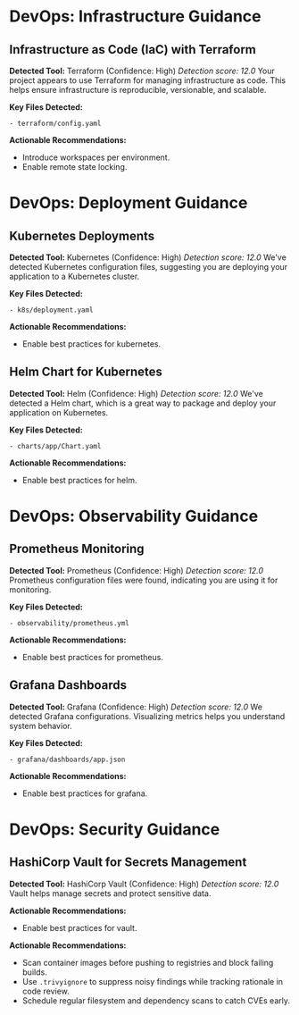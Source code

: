 # DevOps: Infrastructure Guidance
<!-- markdownlint-disable MD025 -->

## Infrastructure as Code (IaC) with Terraform

**Detected Tool:** Terraform (Confidence: High)
_Detection score: 12.0_
Your project appears to use Terraform for managing infrastructure as code. This
helps ensure infrastructure is reproducible, versionable, and scalable.

**Key Files Detected:**

```text
- terraform/config.yaml
```

**Actionable Recommendations:**

- Introduce workspaces per environment.
- Enable remote state locking.

# DevOps: Deployment Guidance

## Kubernetes Deployments

**Detected Tool:** Kubernetes (Confidence: High)
_Detection score: 12.0_
We've detected Kubernetes configuration files, suggesting you are deploying
your application to a Kubernetes cluster.

**Key Files Detected:**

```text
- k8s/deployment.yaml
```

**Actionable Recommendations:**

- Enable best practices for kubernetes.

## Helm Chart for Kubernetes

**Detected Tool:** Helm (Confidence: High)
_Detection score: 12.0_
We've detected a Helm chart, which is a great way to package and deploy your
application on Kubernetes.

**Key Files Detected:**

```text
- charts/app/Chart.yaml
```

**Actionable Recommendations:**

- Enable best practices for helm.

# DevOps: Observability Guidance

## Prometheus Monitoring

**Detected Tool:** Prometheus (Confidence: High)
_Detection score: 12.0_
Prometheus configuration files were found, indicating you are using it for
monitoring.

**Key Files Detected:**

```text
- observability/prometheus.yml
```

**Actionable Recommendations:**

- Enable best practices for prometheus.

## Grafana Dashboards

**Detected Tool:** Grafana (Confidence: High)
_Detection score: 12.0_
We detected Grafana configurations. Visualizing metrics helps you understand
system behavior.

**Key Files Detected:**

```text
- grafana/dashboards/app.json
```

**Actionable Recommendations:**

- Enable best practices for grafana.

# DevOps: Security Guidance

## HashiCorp Vault for Secrets Management

**Detected Tool:** HashiCorp Vault (Confidence: High)
_Detection score: 12.0_
Vault helps manage secrets and protect sensitive data.

**Actionable Recommendations:**

- Enable best practices for vault.

**Actionable Recommendations:**

- Scan container images before pushing to registries and block failing
  builds.
- Use `.trivyignore` to suppress noisy findings while tracking rationale in
  code review.
- Schedule regular filesystem and dependency scans to catch CVEs early.
